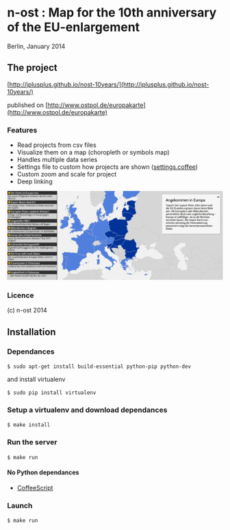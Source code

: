 n-ost : Map for the 10th anniversary of the EU-enlargement
==========================================================

Berlin, January 2014

## The project

[http://jplusplus.github.io/nost-10years/](http://jplusplus.github.io/nost-10years/)

published on [http://www.ostpol.de/europakarte](http://www.ostpol.de/europakarte)

### Features

* Read projects from csv files
* Visualize them on a map (choropleth or symbols map)
* Handles multiple data series
* Settings file to custom how projects are shown ([settings.coffee](assets/coffee/settings.coffee))
* Custom zoom and scale for project
* Deep linking

![Screenshot](screenshot.png "Screenshot")

### Licence

(c) n-ost 2014

## Installation

### Dependances

	$ sudo apt-get install build-essential python-pip python-dev

and install virtualenv

	$ sudo pip install virtualenv

### Setup a virtualenv and download dependances

	$ make install

### Run the server

	$ make run

#### No Python dependances

* [CoffeeScript](http://coffeescript.org/)

### Launch

```
$ make run
```
